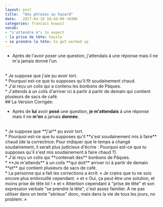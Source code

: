 ```yaml
---
layout: post
title:  "Des phrases au hazard"
date:   2017-04-10 10:44:00 +0300
categories: francais kuwait
vocab:
- "s'attendre à": to expect
- la prise de tête: hassle
- se prendre la tête: to get worked up
---
```

* Après de l'avoir poser une question, j'attendais à une réponse mais il ne m'a jamais donné l'un.  
<br/>
* Je suppose que j'aie pu avoir tort.<!--more-->  
<br/>
* Pourquoi est-ce que tu supposes qu'il fît soudainement chaud.  
<br/>
* J'ai reçu un colis qui a contenu les bonbons de Pâques.  
<br/>
* J'attends à un colis d'arriver ici à partir à partir de demain qui contient plusieurs de sacs de café.  

<br/>
## La Version Corrigée:  
<br/>  

* Après de **lui** avoir **posé** une question, **je m'attendais** à une réponse mais il ne **m'en** a jamais **donnée**.  
<br/>
* Je suppose que **j'ai** pu avoir tort.  
<br/>
* Pourquoi est-ce que tu supposes qu'il **s'est soudainement mis à faire** chaud (de la correctrice: Pour indiquer que le temps a changé soudainement, il serait plus judicieux d'écrire : Pourquoi est-ce que tu supposes qu'il s'est mis soudainement à faire chaud ?).  
<br/>
* J'ai reçu un colis qui **contenait des** bonbons de Pâques.  
<br/>
* **Je m'attends** à un colis **qui doit** arriver ici à partir de demain **et** qui contient plusieurs de sacs de café.  
<br/>
* La personne qui a fait les corrections a écrit: « Je crains que tu ne sois encore plus embrouillé cependant. » et « Oui, ça peut être une solution, et moins prise de tête lol ! » et « Attention cependant à "prise de tête" et son expression verbale "se prendre la tête", c'est assez familier. A ne pas utiliser dans un texte "sérieux" donc, mais dans la vie de tous les jours, no problem. »
